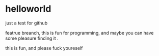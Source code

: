 # helloworld
just a test for github

featrue breanch, this is fun for programming, and maybe you can have some pleasure finding it .

this is fun, and please fuck youreself